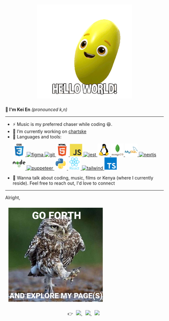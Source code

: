 <div align="center">
    <img src="./hello-world-beanie.gif"
        alt=""
        width="300"
        style="padding: 10px"
    >
</div>

**👋 I'm Kei En** _(pronounced k,n)_

-------
- ⚡ Music is my preferred chaser while coding 😆.
- 🔭 I’m currently working on [chartske](https://kecharts.vercel.app)
- 🧰 Languages and tools:
  <p align="left"> <a href="https://www.w3schools.com/css/" target="_blank" rel="noreferrer"> <img src="https://raw.githubusercontent.com/devicons/devicon/master/icons/css3/css3-original-wordmark.svg" alt="css3" width="40" height="40"/> </a> <a href="https://www.figma.com/" target="_blank" rel="noreferrer"> <img src="https://www.vectorlogo.zone/logos/figma/figma-icon.svg" alt="figma" width="40" height="40"/> </a> <a href="https://git-scm.com/" target="_blank" rel="noreferrer"> <img src="https://www.vectorlogo.zone/logos/git-scm/git-scm-icon.svg" alt="git" width="40" height="40"/> </a> <a href="https://www.w3.org/html/" target="_blank" rel="noreferrer"> <img src="https://raw.githubusercontent.com/devicons/devicon/master/icons/html5/html5-original-wordmark.svg" alt="html5" width="40" height="40"/> </a> <a href="https://developer.mozilla.org/en-US/docs/Web/JavaScript" target="_blank" rel="noreferrer"> <img src="https://raw.githubusercontent.com/devicons/devicon/master/icons/javascript/javascript-original.svg" alt="javascript" width="40" height="40"/> </a> <a href="https://jestjs.io" target="_blank" rel="noreferrer"> <img src="https://www.vectorlogo.zone/logos/jestjsio/jestjsio-icon.svg" alt="jest" width="40" height="40"/> </a> <a href="https://www.linux.org/" target="_blank" rel="noreferrer"> <img src="https://raw.githubusercontent.com/devicons/devicon/master/icons/linux/linux-original.svg" alt="linux" width="40" height="40"/> </a> <a href="https://www.mongodb.com/" target="_blank" rel="noreferrer"> <img src="https://raw.githubusercontent.com/devicons/devicon/master/icons/mongodb/mongodb-original-wordmark.svg" alt="mongodb" width="40" height="40"/> </a> <a href="https://www.mysql.com/" target="_blank" rel="noreferrer"> <img src="https://raw.githubusercontent.com/devicons/devicon/master/icons/mysql/mysql-original-wordmark.svg" alt="mysql" width="40" height="40"/> </a> <a href="https://nextjs.org/" target="_blank" rel="noreferrer"> <img src="https://cdn.worldvectorlogo.com/logos/nextjs-2.svg" alt="nextjs" width="40" height="40"/> </a> <a href="https://nodejs.org" target="_blank" rel="noreferrer"> <img src="https://raw.githubusercontent.com/devicons/devicon/master/icons/nodejs/nodejs-original-wordmark.svg" alt="nodejs" width="40" height="40"/> </a> <a href="https://github.com/puppeteer/puppeteer" target="_blank" rel="noreferrer"> <img src="https://www.vectorlogo.zone/logos/pptrdev/pptrdev-official.svg" alt="puppeteer" width="40" height="40"/> </a> <a href="https://www.python.org" target="_blank" rel="noreferrer"> <img src="https://raw.githubusercontent.com/devicons/devicon/master/icons/python/python-original.svg" alt="python" width="40" height="40"/> </a> <a href="https://reactjs.org/" target="_blank" rel="noreferrer"> <img src="https://raw.githubusercontent.com/devicons/devicon/master/icons/react/react-original-wordmark.svg" alt="react" width="40" height="40"/> </a> <a href="https://tailwindcss.com/" target="_blank" rel="noreferrer"> <img src="https://www.vectorlogo.zone/logos/tailwindcss/tailwindcss-icon.svg" alt="tailwind" width="40" height="40"/> </a> <a href="https://www.typescriptlang.org/" target="_blank" rel="noreferrer"> <img src="https://raw.githubusercontent.com/devicons/devicon/master/icons/typescript/typescript-original.svg" alt="typescript" width="40" height="40"/> </a> </p>
- 💭 Wanna talk about coding, music, films or Kenya (where I currently reside). Feel free to reach out, I'd love to connect

-------
Alright,

<div align="start">
    <img src="./goforth.jpeg"
        alt=""
        width="300"
        style="padding: 10px"
    >
</div>

<p align="center">
    👉 
  <a href="https://twitter.com/kei_en_" style="margin: 5px">
    <img src="https://img.shields.io/badge/-@kei_en_-14171A?style=flat-square&labelColor=14171A&logo=x&logoColor=white&link=https://twitter.com/kei_en_">
   <a/>
  <a href="https://www.linkedin.com/in/kei-en/" style="margin: 5px">
    <img src="https://img.shields.io/badge/-@kei--en-blue?style=flat-square&logo=Linkedin&logoColor=white&link=https://www.linkedin.com/in/kei-en/">
  <a/>
   <a href="mailto:karanjajnjuguna@gmail.com" style="margin: 5px">
    <img src="https://img.shields.io/badge/-karanjajnjuguna-red?style=flat-square&logo=Gmail&logoColor=red&labelColor=F5F8FA&color=F5F8FA&link=mailto:karanjajnjuguna@gmail.com">
   <a/>
</p>
